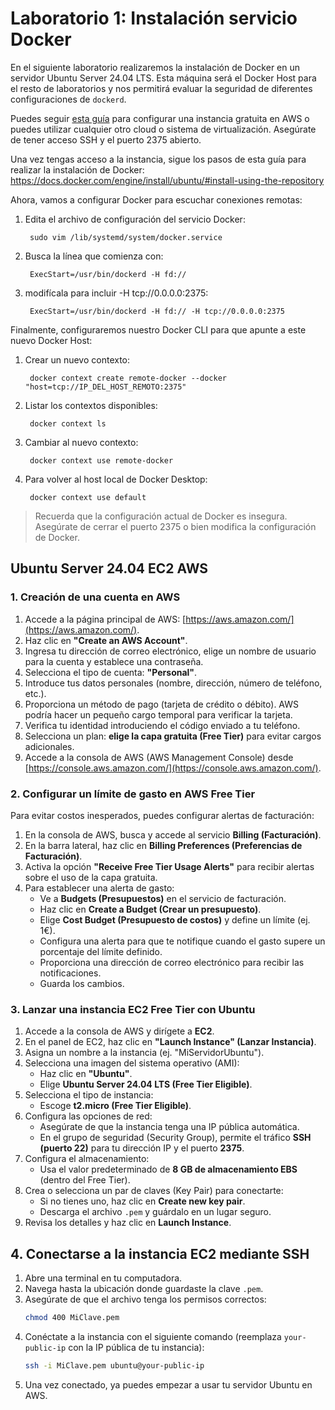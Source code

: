 # Laboratorio 1: Instalación servicio Docker 

En el siguiente laboratorio realizaremos la instalación de Docker en un servidor Ubuntu Server 24.04 LTS. Esta máquina será el Docker Host para el resto de laboratorios y nos permitirá evaluar la seguridad de diferentes configuraciones de `dockerd`.

Puedes seguir [esta guía](#ubuntu-server-2404-ec2-aws) para configurar una instancia gratuita en AWS o puedes utilizar cualquier otro cloud o sistema de virtualización. Asegúrate de tener acceso SSH y el puerto 2375 abierto.

Una vez tengas acceso a la instancia, sigue los pasos de esta guía para realizar la instalación de Docker: https://docs.docker.com/engine/install/ubuntu/#install-using-the-repository

Ahora, vamos a configurar Docker para escuchar conexiones remotas:

1. Edita el archivo de configuración del servicio Docker:

        sudo vim /lib/systemd/system/docker.service

2. Busca la línea que comienza con:

        ExecStart=/usr/bin/dockerd -H fd://

3. modifícala para incluir -H tcp://0.0.0.0:2375:

        ExecStart=/usr/bin/dockerd -H fd:// -H tcp://0.0.0.0:2375

Finalmente, configuraremos nuestro Docker CLI para que apunte a este nuevo Docker Host:


1. Crear un nuevo contexto:

        docker context create remote-docker --docker "host=tcp://IP_DEL_HOST_REMOTO:2375"

2. Listar los contextos disponibles:

        docker context ls

3. Cambiar al nuevo contexto:

        docker context use remote-docker

4. Para volver al host local de Docker Desktop:

        docker context use default

> Recuerda que la configuración actual de Docker es insegura. Asegúrate de cerrar el puerto 2375 o bien modifica la configuración de Docker.

## Ubuntu Server 24.04 EC2 AWS

### 1. Creación de una cuenta en AWS

1. Accede a la página principal de AWS: [https://aws.amazon.com/](https://aws.amazon.com/).
2. Haz clic en **"Create an AWS Account"**.
3. Ingresa tu dirección de correo electrónico, elige un nombre de usuario para la cuenta y establece una contraseña.
4. Selecciona el tipo de cuenta: **"Personal"**.
5. Introduce tus datos personales (nombre, dirección, número de teléfono, etc.).
6. Proporciona un método de pago (tarjeta de crédito o débito). AWS podría hacer un pequeño cargo temporal para verificar la tarjeta.
7. Verifica tu identidad introduciendo el código enviado a tu teléfono.
8. Selecciona un plan: **elige la capa gratuita (Free Tier)** para evitar cargos adicionales.
9. Accede a la consola de AWS (AWS Management Console) desde [https://console.aws.amazon.com/](https://console.aws.amazon.com/).

### 2. Configurar un límite de gasto en AWS Free Tier

Para evitar costos inesperados, puedes configurar alertas de facturación:

1. En la consola de AWS, busca y accede al servicio **Billing (Facturación)**.
2. En la barra lateral, haz clic en **Billing Preferences (Preferencias de Facturación)**.
3. Activa la opción **"Receive Free Tier Usage Alerts"** para recibir alertas sobre el uso de la capa gratuita.
4. Para establecer una alerta de gasto:
   - Ve a **Budgets (Presupuestos)** en el servicio de facturación.
   - Haz clic en **Create a Budget (Crear un presupuesto)**.
   - Elige **Cost Budget (Presupuesto de costos)** y define un límite (ej. 1€).
   - Configura una alerta para que te notifique cuando el gasto supere un porcentaje del límite definido.
   - Proporciona una dirección de correo electrónico para recibir las notificaciones.
   - Guarda los cambios.

### 3. Lanzar una instancia EC2 Free Tier con Ubuntu

1. Accede a la consola de AWS y dirígete a **EC2**.
2. En el panel de EC2, haz clic en **"Launch Instance" (Lanzar Instancia)**.
3. Asigna un nombre a la instancia (ej. "MiServidorUbuntu").
4. Selecciona una imagen del sistema operativo (AMI):
   - Haz clic en **"Ubuntu"**.
   - Elige **Ubuntu Server 24.04 LTS (Free Tier Eligible)**.
5. Selecciona el tipo de instancia:
   - Escoge **t2.micro (Free Tier Eligible)**.
6. Configura las opciones de red:
   - Asegúrate de que la instancia tenga una IP pública automática.
   - En el grupo de seguridad (Security Group), permite el tráfico **SSH (puerto 22)** para tu dirección IP y el puerto **2375**.
7. Configura el almacenamiento:
   - Usa el valor predeterminado de **8 GB de almacenamiento EBS** (dentro del Free Tier).
8. Crea o selecciona un par de claves (Key Pair) para conectarte:
   - Si no tienes uno, haz clic en **Create new key pair**.
   - Descarga el archivo `.pem` y guárdalo en un lugar seguro.
9. Revisa los detalles y haz clic en **Launch Instance**.

## 4. Conectarse a la instancia EC2 mediante SSH

1. Abre una terminal en tu computadora.
2. Navega hasta la ubicación donde guardaste la clave `.pem`.
3. Asegúrate de que el archivo tenga los permisos correctos:
   ```bash
   chmod 400 MiClave.pem
   ```
4. Conéctate a la instancia con el siguiente comando (reemplaza `your-public-ip` con la IP pública de tu instancia):
   ```bash
   ssh -i MiClave.pem ubuntu@your-public-ip
   ```
5. Una vez conectado, ya puedes empezar a usar tu servidor Ubuntu en AWS.
